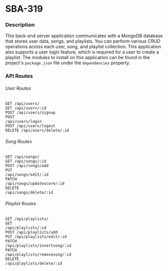 # SBA-319

### Description
This back-end server application communicates with a MongoDB database that stores user data, songs, and playlists. You can perform various CRUD operations across each user, song, and playlist collection. This application also supports a user login feature, which is required for a user to create a playlist. The modules to install on this application can be found in the project's <code>package.json</code> file under the <code>dependencies</code> property.

### API Routes

###### User Routes

<code>GET /api/users/</code><br>
<code>GET /api/users/:id</code><br>
<code>POST /api/users/signup</code><br>
<code>POST /api/users/login</code><br>
<code>POST /api/users/logout</code><br>
<code>DELETE /api/users/delete/:id</code><br>

###### Song Routes

<code>GET /api/songs/</code><br>
<code>GET /api/songs/:id</code><br>
<code>POST /api/songs/add</code><br>
<code>PUT /api/songs/edit/:id</code><br>
<code>PATCH /api/songs/updatescore/:id</code><br>
<code>DELETE /api/songs/delete/:id</code><br>

###### Playlist Routes

<code>GET /api/playlists/</code><br>
<code>GET /api/playlists/:id</code><br>
<code>POST /api/playlists/add</code><br>
<code>PUT /api/playlists/edit/:id</code><br>
<code>PATCH /api/playlists/insertsong/:id</code><br>
<code>PATCH /api/playlists/removesong/:id</code><br>
<code>DELETE /api/playlists/delete/:id</code><br>